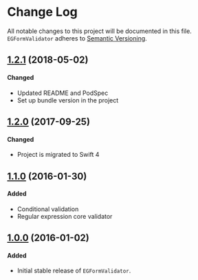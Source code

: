 # Change Log

All notable changes to this project will be documented in this file.
`EGFormValidator` adheres to [Semantic Versioning](http://semver.org/).

## [1.2.1](https://github.com/alusev/EGFormValidator/releases/1.2.0) (2018-05-02)

#### Changed
- Updated README and PodSpec
- Set up bundle version in the project


## [1.2.0](https://github.com/alusev/EGFormValidator/releases/1.2.0) (2017-09-25)

#### Changed
- Project is migrated to Swift 4


## [1.1.0](https://github.com/alusev/EGFormValidator/releases/1.1.0) (2016-01-30)

#### Added
- Conditional validation
- Regular expression core validator


## [1.0.0](https://github.com/alusev/EGFormValidator/releases/1.0.0) (2016-01-02)

#### Added
- Initial stable release of `EGFormValidator`.
